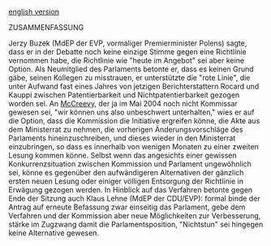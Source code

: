 [ english version](JuriBuzek050202En "wikilink")

ZUSAMMENFASSUNG

Jerzy Buzek (MdEP der EVP, vormaliger Premierminister Polens) sagte,
dass er in der Debatte noch keine einzige Stimme gegen eine Richtlinie
vernommen habe, die Richtlinie wie \"heute im Angebot\" sei aber keine
Option. Als Neumitglied des Parlaments betonte er, dass es keinen Grund
gäbe, seinen Kollegen zu misstrauen, er unterstützte die \"rote Linie\",
die unter Aufwand fast eines Jahres von jetzigen Berichterstattern
Rocard und Kauppi zwischen Patentierbarkeit und Nichtpatentierbarkeit
gezogen worden sei. An [McCreevy](McCreevy "wikilink"), der ja im Mai
2004 noch nicht Kommissar gewesen sei, \"wir können uns also unbeschwert
unterhalten,\" wies er auf die Option, dass die Kommission die
Initiative ergreifen könne, die Akte aus dem Ministerrat zu nehmen, die
vorherigen Änderungsvorschläge des Parlaments hineinzuschreiben, und
dieses wieder in den Ministerrat einzubringen, so dass es innerhalb von
wenigen Monaten zu einer zweiten Lesung kommen könne. Selbst wenn das
angesichts einer gewissen Konkurrenzsituation zwischen Kommission und
Parlament ungewöhnlich sei, könne es gegenüber den aufwändigeren
Alternativen der gänzlich ersten neuen Lesung oder einiger völligen
Entsorgung der Richtlinie in Erwägung gezogen werden. In Hinblick auf
das Verfahren betonte gegen Ende der Sitzung auch Klaus Lehne (MdEP der
CDU/EVP): formal binde der Antrag auf erneute Befassung zwar einseitig
das Parlament, gebe dem Verfahren und der Kommission aber neue
Möglichkeiten zur Verbesserung, stärke im Zugzwang damit die
Parlamentsposition, \"Nichtstun\" sei hingegen keine Alternative
gewesen.
